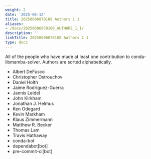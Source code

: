 ```yaml
---
weight: 2
date: '2025-06-12'
title: 20250606070108 Authors 1 1
aliases:
- /docs/20250606070108_AUTHORS_1_1/
description: ''
linkTitle: 20250606070108 Authors 1 1
type: docs
---
```


All of the people who have made at least one contribution to conda-libmamba-solver.
Authors are sorted alphabetically.

* Albert DeFusco
* Christopher Ostrouchov
* Daniel Holth
* Jaime Rodríguez-Guerra
* Jannis Leidel
* John Kirkham
* Jonathan J. Helmus
* Ken Odegard
* Kevin Markham
* Klaus Zimmermann
* Matthew R. Becker
* Thomas Lam
* Travis Hathaway
* conda-bot
* dependabot[bot]
* pre-commit-ci[bot]
